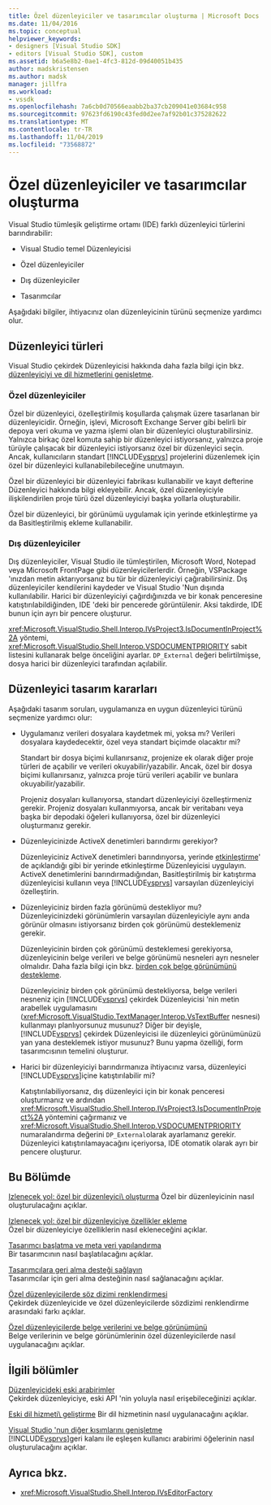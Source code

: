 ```yaml
---
title: Özel düzenleyiciler ve tasarımcılar oluşturma | Microsoft Docs
ms.date: 11/04/2016
ms.topic: conceptual
helpviewer_keywords:
- designers [Visual Studio SDK]
- editors [Visual Studio SDK], custom
ms.assetid: b6a5e8b2-0ae1-4fc3-812d-09d40051b435
author: madskristensen
ms.author: madsk
manager: jillfra
ms.workload:
- vssdk
ms.openlocfilehash: 7a6cb0d70566eaabb2ba37cb209041e03684c958
ms.sourcegitcommit: 97623fd6190c43fed0d2ee7af92b01c375282622
ms.translationtype: MT
ms.contentlocale: tr-TR
ms.lasthandoff: 11/04/2019
ms.locfileid: "73568872"
---
```

# <a name="create-custom-editors-and-designers"></a>Özel düzenleyiciler ve tasarımcılar oluşturma

Visual Studio tümleşik geliştirme ortamı (IDE) farklı düzenleyici türlerini barındırabilir:

- Visual Studio temel Düzenleyicisi

- Özel düzenleyiciler

- Dış düzenleyiciler

- Tasarımcılar

Aşağıdaki bilgiler, ihtiyacınız olan düzenleyicinin türünü seçmenize yardımcı olur.

## <a name="types-of-editor"></a>Düzenleyici türleri

Visual Studio çekirdek Düzenleyicisi hakkında daha fazla bilgi için bkz. [düzenleyiciyi ve dil hizmetlerini genişletme](../extensibility/extending-the-editor-and-language-services.md).

### <a name="custom-editors"></a>Özel düzenleyiciler
 Özel bir düzenleyici, özelleştirilmiş koşullarda çalışmak üzere tasarlanan bir düzenleyicidir. Örneğin, işlevi, Microsoft Exchange Server gibi belirli bir depoya veri okuma ve yazma işlemi olan bir düzenleyici oluşturabilirsiniz. Yalnızca birkaç özel komuta sahip bir düzenleyici istiyorsanız, yalnızca proje türüyle çalışacak bir düzenleyici istiyorsanız özel bir düzenleyici seçin. Ancak, kullanıcıların standart [!INCLUDE[vsprvs](../code-quality/includes/vsprvs_md.md)] projelerini düzenlemek için özel bir düzenleyici kullanabilebileceğine unutmayın.

 Özel bir düzenleyici bir düzenleyici fabrikası kullanabilir ve kayıt defterine Düzenleyici hakkında bilgi ekleyebilir. Ancak, özel düzenleyiciyle ilişkilendirilen proje türü özel düzenleyiciyi başka yollarla oluşturabilir.

 Özel bir düzenleyici, bir görünümü uygulamak için yerinde etkinleştirme ya da Basitleştirilmiş ekleme kullanabilir.

### <a name="external-editors"></a>Dış düzenleyiciler
 Dış düzenleyiciler, Visual Studio ile tümleştirilen, Microsoft Word, Notepad veya Microsoft FrontPage gibi düzenleyicilerlerdir. Örneğin, VSPackage 'ınızdan metin aktarıyorsanız bu tür bir düzenleyiciyi çağırabilirsiniz. Dış düzenleyiciler kendilerini kaydeder ve Visual Studio 'Nun dışında kullanılabilir. Harici bir düzenleyiciyi çağırdığınızda ve bir konak penceresine katıştırılabildiğinden, IDE 'deki bir pencerede görüntülenir. Aksi takdirde, IDE bunun için ayrı bir pencere oluşturur.

 <xref:Microsoft.VisualStudio.Shell.Interop.IVsProject3.IsDocumentInProject%2A> yöntemi, <xref:Microsoft.VisualStudio.Shell.Interop.VSDOCUMENTPRIORITY> sabit listesini kullanarak belge önceliğini ayarlar. `DP_External` değeri belirtilmişse, dosya harici bir düzenleyici tarafından açılabilir.

## <a name="editor-design-decisions"></a>Düzenleyici tasarım kararları
 Aşağıdaki tasarım soruları, uygulamanıza en uygun düzenleyici türünü seçmenize yardımcı olur:

- Uygulamanız verileri dosyalara kaydetmek mi, yoksa mı? Verileri dosyalara kaydedecektir, özel veya standart biçimde olacaktır mi?

   Standart bir dosya biçimi kullanırsanız, projenize ek olarak diğer proje türleri de açabilir ve verileri okuyabilir/yazabilir. Ancak, özel bir dosya biçimi kullanırsanız, yalnızca proje türü verileri açabilir ve bunlara okuyabilir/yazabilir.

   Projeniz dosyaları kullanıyorsa, standart düzenleyiciyi özelleştirmeniz gerekir. Projeniz dosyaları kullanmıyorsa, ancak bir veritabanı veya başka bir depodaki öğeleri kullanıyorsa, özel bir düzenleyici oluşturmanız gerekir.

- Düzenleyicinizde ActiveX denetimleri barındırmı gerekiyor?

   Düzenleyiciniz ActiveX denetimleri barındırıyorsa, yerinde [etkinleştirme](/visualstudio/misc/in-place-activation?view=vs-2015)' de açıklandığı gibi bir yerinde etkinleştirme Düzenleyicisi uygulayın. ActiveX denetimlerini barındırmadığından, Basitleştirilmiş bir katıştırma düzenleyicisi kullanın veya [!INCLUDE[vsprvs](../code-quality/includes/vsprvs_md.md)] varsayılan düzenleyiciyi özelleştirin.

- Düzenleyiciniz birden fazla görünümü destekliyor mu? Düzenleyicinizdeki görünümlerin varsayılan düzenleyiciyle aynı anda görünür olmasını istiyorsanız birden çok görünümü desteklemeniz gerekir.

   Düzenleyicinin birden çok görünümü desteklemesi gerekiyorsa, düzenleyicinin belge verileri ve belge görünümü nesneleri ayrı nesneler olmalıdır. Daha fazla bilgi için bkz. [birden çok belge görünümünü destekleme](../extensibility/supporting-multiple-document-views.md).

   Düzenleyiciniz birden çok görünümü destekliyorsa, belge verileri nesneniz için [!INCLUDE[vsprvs](../code-quality/includes/vsprvs_md.md)] çekirdek Düzenleyicisi 'nin metin arabellek uygulamasını (<xref:Microsoft.VisualStudio.TextManager.Interop.VsTextBuffer> nesnesi) kullanmayı planlıyorsunuz musunuz? Diğer bir deyişle, [!INCLUDE[vsprvs](../code-quality/includes/vsprvs_md.md)] çekirdek Düzenleyicisi ile düzenleyici görünümünüzü yan yana desteklemek istiyor musunuz? Bunu yapma özelliği, form tasarımcısının temelini oluşturur.

- Harici bir düzenleyiciyi barındırmanıza ihtiyacınız varsa, düzenleyici [!INCLUDE[vsprvs](../code-quality/includes/vsprvs_md.md)]içine katıştırılabilir mi?

   Katıştırılabiliyorsanız, dış düzenleyici için bir konak penceresi oluşturmanız ve ardından <xref:Microsoft.VisualStudio.Shell.Interop.IVsProject3.IsDocumentInProject%2A> yöntemini çağırmanız ve <xref:Microsoft.VisualStudio.Shell.Interop.VSDOCUMENTPRIORITY> numaralandırma değerini `DP_External`olarak ayarlamanız gerekir. Düzenleyici katıştırılamayacağını içeriyorsa, IDE otomatik olarak ayrı bir pencere oluşturur.

## <a name="in-this-section"></a>Bu Bölümde

[Izlenecek yol: özel bir düzenleyici\ oluşturma](../extensibility/walkthrough-creating-a-custom-editor.md)
Özel bir düzenleyicinin nasıl oluşturulacağını açıklar.

[Izlenecek yol: özel bir düzenleyiciye özellikler ekleme](../extensibility/walkthrough-adding-features-to-a-custom-editor.md)\
Özel bir düzenleyiciye özelliklerin nasıl ekleneceğini açıklar.

[Tasarımcı başlatma ve meta veri yapılandırma](../extensibility/designer-initialization-and-metadata-configuration.md)\
Bir tasarımcının nasıl başlatılacağını açıklar.

[Tasarımcılara geri alma desteği sağlayın](../extensibility/supplying-undo-support-to-designers.md)\
Tasarımcılar için geri alma desteğinin nasıl sağlanacağını açıklar.

[Özel düzenleyicilerde söz dizimi renklendirmesi](../extensibility/syntax-coloring-in-custom-editors.md)\
Çekirdek düzenleyicide ve özel düzenleyicilerde sözdizimi renklendirme arasındaki farkı açıklar.

[Özel düzenleyicilerde belge verilerini ve belge görünümünü](../extensibility/document-data-and-document-view-in-custom-editors.md)\
Belge verilerinin ve belge görünümlerinin özel düzenleyicilerde nasıl uygulanacağını açıklar.

## <a name="related-sections"></a>İlgili bölümler

[Düzenleyicideki eski arabirimler](/visualstudio/extensibility/legacy-interfaces-in-the-editor?view=vs-2015)\
Çekirdek düzenleyiciye, eski API 'nin yoluyla nasıl erişebileceğinizi açıklar.

[Eski dil hizmeti\ geliştirme](../extensibility/internals/developing-a-legacy-language-service.md)
Bir dil hizmetinin nasıl uygulanacağını açıklar.

[Visual Studio 'nun diğer kısımlarını genişletme](../extensibility/extending-other-parts-of-visual-studio.md)\
[!INCLUDE[vsprvs](../code-quality/includes/vsprvs_md.md)]geri kalanı ile eşleşen kullanıcı arabirimi öğelerinin nasıl oluşturulacağını açıklar.

## <a name="see-also"></a>Ayrıca bkz.

- <xref:Microsoft.VisualStudio.Shell.Interop.IVsEditorFactory>
